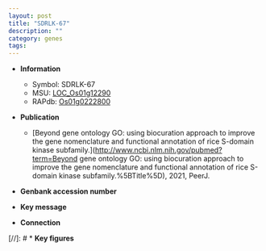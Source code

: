 ```yaml
---
layout: post
title: "SDRLK-67"
description: ""
category: genes
tags: 
---
```


* **Information**  
    + Symbol: SDRLK-67  
    + MSU: [LOC_Os01g12290](http://rice.uga.edu/cgi-bin/ORF_infopage.cgi?orf=LOC_Os01g12290)  
    + RAPdb: [Os01g0222800](http://rapdb.dna.affrc.go.jp/viewer/gbrowse_details/irgsp1?name=Os01g0222800)  

* **Publication**  
    + [Beyond gene ontology GO: using biocuration approach to improve the gene nomenclature and functional annotation of rice S-domain kinase subfamily.](http://www.ncbi.nlm.nih.gov/pubmed?term=Beyond gene ontology GO: using biocuration approach to improve the gene nomenclature and functional annotation of rice S-domain kinase subfamily.%5BTitle%5D), 2021, PeerJ.

* **Genbank accession number**  

* **Key message**  

* **Connection**  

[//]: # * **Key figures**  


